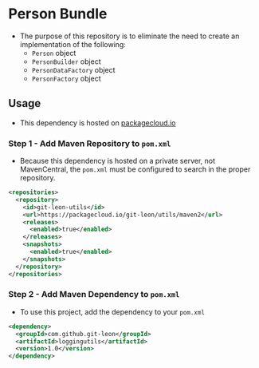 # Person Bundle
* The purpose of this repository is to eliminate the need to create an implementation of the following:
    * `Person` object
    * `PersonBuilder` object
    * `PersonDataFactory` object
    * `PersonFactory` object

## Usage
* This dependency is hosted on [packagecloud.io](https://packagecloud.io/git-leon/utils/packages/java/com.github.git-leon/loggingutils-1.0.jar)

### Step 1 - Add Maven Repository to `pom.xml`
* Because this dependency is hosted on a private server, not MavenCentral, the `pom.xml` must be configured to search in the proper repository.

```xml
<repositories>
  <repository>
    <id>git-leon-utils</id>
    <url>https://packagecloud.io/git-leon/utils/maven2</url>
    <releases>
      <enabled>true</enabled>
    </releases>
    <snapshots>
      <enabled>true</enabled>
    </snapshots>
  </repository>
</repositories>
```

### Step 2 - Add Maven Dependency to `pom.xml`
* To use this project, add the dependency to your `pom.xml`

```xml
<dependency>
  <groupId>com.github.git-leon</groupId>
  <artifactId>loggingutils</artifactId>
  <version>1.0</version>
</dependency>
```
